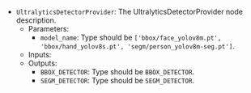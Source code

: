 - `UltralyticsDetectorProvider`: The UltralyticsDetectorProvider node description.
    - Parameters:
        - `model_name`: Type should be `['bbox/face_yolov8m.pt', 'bbox/hand_yolov8s.pt', 'segm/person_yolov8m-seg.pt']`.
    - Inputs:
    - Outputs:
        - `BBOX_DETECTOR`: Type should be `BBOX_DETECTOR`.
        - `SEGM_DETECTOR`: Type should be `SEGM_DETECTOR`.
